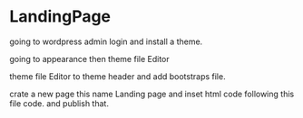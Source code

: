# LandingPage



going to wordpress admin login and install a theme.

going to appearance then theme file Editor

theme file Editor to theme header and add bootstraps file.

crate a new page  this name Landing page
and inset html code following this file code. and publish that.
